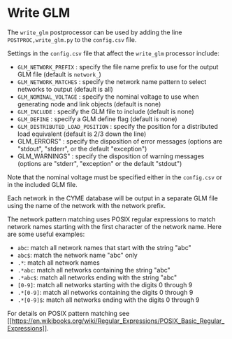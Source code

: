 # Write GLM

The `write_glm` postprocessor can be used by adding the line `POSTPROC,write_glm.py` to the `config.csv` file.

Settings in the `config.csv` file that affect the `write_glm` processor include:

  - `GLM_NETWORK_PREFIX` : specify the file name prefix to use for the output GLM file (default is `network_`)
  - `GLM_NETWORK_MATCHES` : specify the network name pattern to select networks to output (default is all)
  - `GLM_NOMINAL_VOLTAGE` : specify the nominal voltage to use when generating node and link objects (default is none)
  - `GLM_INCLUDE` : specify the GLM file to include (default is none)
  - `GLM_DEFINE` : specify a GLM define flag (default is none)
  - `GLM_DISTRIBUTED_LOAD_POSITION` : specify the position for a distributed load equivalent (default is 2/3 down the line)
  - GLM_ERRORS" : specify the disposition of error messages (options are "stdout", "stderr", or the default "exception")
  - GLM_WARNINGS" : specify the disposition of warning messages (options are "stderr", "exception" or the default "stdout")

Note that the nominal voltage must be specified either in the `config.csv` or in the included GLM file.

Each network in the CYME database will be output in a separate GLM file using the name of the network with the network prefix.

The network pattern matching uses POSIX regular expressions to match network names starting with the first character of the network name.  Here are some useful examples:

  - `abc`: match all network names that start with the string "abc"
  - `abc$`: match the network name "abc" only
  - `.*`: match all network names
  - `.*abc`: match all networks containing the string "abc"
  - `.*abc$`: match all networks ending with the string "abc"
  - `[0-9]`: match all networks starting with the digits 0 through 9
  - `.*[0-9]`: match all networks containing the digits 0 through 9
  - `.*[0-9]$`: match all networks ending with the digits 0 through 9

For details on POSIX pattern matching see [[https://en.wikibooks.org/wiki/Regular_Expressions/POSIX_Basic_Regular_Expressions]].
